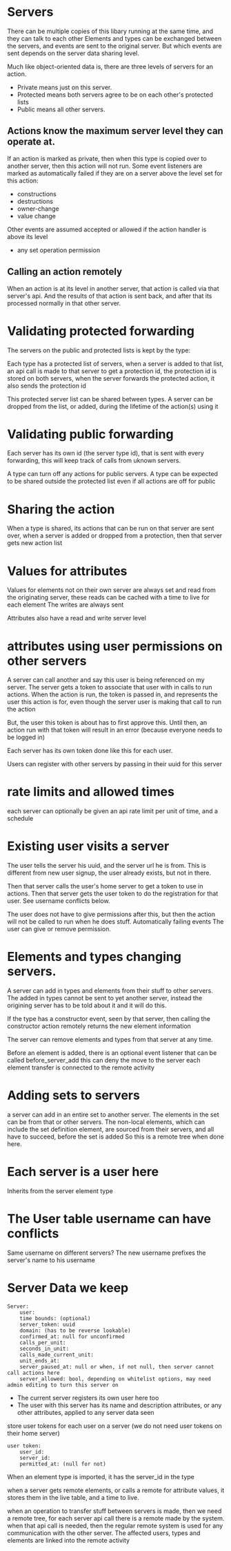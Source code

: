 # Servers

There can be multiple copies of this libary running at the same time, and they can talk to each other
Elements and types can be exchanged between the servers, and events are sent to the original server.
But which events are sent depends on the server data sharing level.


Much like object-oriented data is, there are three levels of servers for an action.
* Private means just on this server.
* Protected means both servers agree to be on each other's protected lists
* Public means all other servers.


## Actions know the maximum server level they can operate at.

If an action is marked as private, then when this type is copied over to another server, then this action will not run.
Some event listeners are marked as automatically failed if they are on a server above the level set for this action:
* constructions
* destructions
* owner-change
* value change

Other events are assumed accepted or allowed if the action handler is above its level
* any set operation permission

## Calling an action remotely

When an action is at its level in another server, that action is called via that server's api. 
And the results of that action is sent back, and after that its processed normally in that other server.

# Validating protected forwarding
The servers on the public and protected lists is kept by the type:

Each type has a protected list of servers, when a server is added to that list, an api call is made to that server to get a protection id,
the protection id is stored on both servers, when the server forwards the protected action, it also sends the protection id

This protected server list can be shared between types. A server can be dropped from the list, or added, during the lifetime of the action(s) using it

# Validating public forwarding
Each server has its own id (the server type id), that is sent with every forwarding, this will keep track of calls from uknown servers.

A type can turn off any actions for public servers. A type can be expected to be shared outside the protected list even if all actions are off for public


# Sharing the action 
When a type is shared, its actions that can be run on that server are sent over, when a server is added or dropped from a protection, then that server gets new action list

# Values for attributes 
Values for elements not on their own server are always set and read from the originating server, these reads can be cached with a time to live for each element
The writes are always sent

Attributes also have a read and write server level

# attributes using user permissions on other servers
A server can call another and say this user is being referenced on my server.
The server gets a token to associate that user with in calls to run actions. When the action is run, the token is passed in,
and represents the user this action is for, even though the server user is making that call to run the action

But, the user this token is about has to first approve this. Until then, an action run with that token will result in an error 
(because everyone needs to be logged in)

Each server has its own token done like this for each user.

Users can register with other servers by passing in their uuid for this server

# rate limits and allowed times
each server can optionally be given an api rate limit per unit of time, and a schedule


# Existing user visits a server
The user tells the server his uuid, and the server url he is from.
This is different from new user signup, the user already exists, but not in there.

Then that server calls the user's home server to get a token to use in actions.
Then that server gets the user token to do the registration for that user. See username conflicts below.

The user does not have to give permissions after this, but then the action will not be called to run when he does stuff. Automatically failing events
The user can give or remove permission.

# Elements and types changing servers.
A server can add in types and elements from their stuff to other servers.
The added in types cannot be sent to yet another server, instead the origining server has to be told about it and it will do this.

If the type has a constructor event, seen by that server, then calling the constructor action remotely returns the new element information

The server can remove elements and types from that server at any time.

Before an element is added, there is an optional event listener that can be called before_server_add
this can deny the move to the server
each element transfer is connected to the remote activity

# Adding sets to servers
a server can add in an entire set to another server.
The elements in the set can be from that or other servers.
The non-local elements, which can include the set definition element, are sourced from their servers, and all have to succeed, before the set is added
So this is a remote tree when done here.


# Each server is a user here
Inherits from the server element type

# The User table username can have conflicts
Same username on different servers? The new username prefixes the server's name to his username

# Server Data we keep
    
    Server:
        user:
        time bounds: (optional)
        server_token: uuid 
        domain: (has to be reverse lookable)
        confirmed_at: null for unconfirmed
        calls_per_unit:
        seconds_in_unit:
        calls_made_current_unit:
        unit_ends_at: 
        server_paused_at: null or when, if not null, then server cannot call actions here
        server_allowed: bool, depending on whitelist options, may need admin editing to turn this server on
        
* The current server registers its own user here too
* The user with this server has its name and description attributes, or any other attributes, applied to any server data seen 

store user tokens for each user on a server (we do not need user tokens on their home server)
    
    user token:
        user_id:
        server_id:
        permitted_at: (null for not)

When an element type is imported, it has the server_id in the type

when a server gets remote elements, or calls a remote for attribute values, it stores them in the live table, and a time to live.    

when an operation to transfer stuff between servers is made, then we need a remote tree, for each server api call there is a remote made by the system.
when that api call is needed, then the regular remote system is used for any communication with the other server.
The affected users, types and elements are linked into the remote activity
